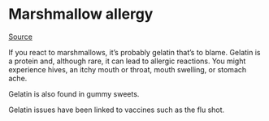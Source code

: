 # Marshmallow allergy

[Source](https://www.allergycliniclondon.co.uk/three-less-common-food-allergies-you-might-not-know-about/)

If you react to marshmallows, it’s probably gelatin that’s to blame. Gelatin is a protein and, although rare, it can lead to allergic reactions. You might experience hives, an itchy mouth or throat, mouth swelling, or stomach ache. 

Gelatin is also found in gummy sweets.

Gelatin issues have been linked to vaccines such as the flu shot.
